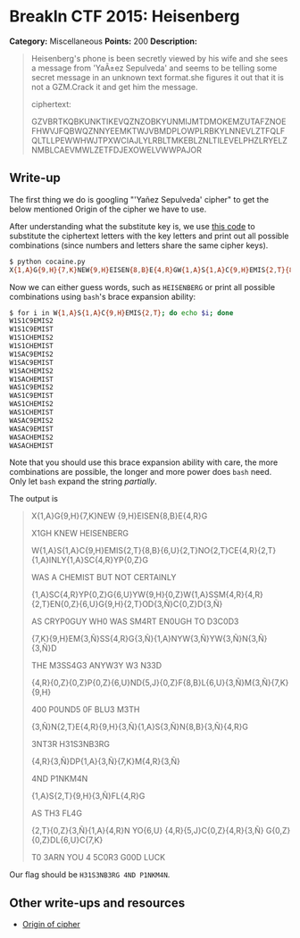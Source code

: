 # BreakIn CTF 2015: Heisenberg

**Category:** Miscellaneous
**Points:** 200
**Description:**

> Heisenberg's phone is been secretly viewed by his wife and she sees a message from 'YaÃ±ez Sepulveda' and seems to be telling some secret message in an unknown text format.she figures it out that it is not a GZM.Crack it and get him the message.
>
> ciphertext:
>
> GZVBRTKQBKUNKTIKEVQZNZOBKYUNMIJMTDMOKEMZUTAFZNOEFHWVJFQBWQZNNYEEMKTWJVBMDPLOWPLRBKYLNNEVLZTFQLFQLTLLPEWWHWJTPXWCIAJLYLRBLTMKEBLZNLTILEVELPHZLRYELZNMBLCAEVMWLZETFDJEXOWELVWWPAJOR

## Write-up

The first thing we do is googling "'Yañez Sepulveda' cipher" to get the below mentioned Origin of the cipher we have to use.

After understanding what the substitute key is, we use [this code](cocaine.py) to substitute the ciphertext letters with the key letters and print out all possible combinations (since numbers and letters share the same cipher keys).

```bash
$ python cocaine.py
X{1,A}G{9,H}{7,K}NEW{9,H}EISEN{8,B}E{4,R}GW{1,A}S{1,A}C{9,H}EMIS{2,T}{8,B}{6,U}{2,T}NO{2,T}CE{4,R}{2,T}{1,A}INLY{1,A}SC{4,R}YP{0,Z}G{6,U}YW{9,H}{0,Z}W{1,A}SSM{4,R}{4,R}{2,T}EN{0,Z}{6,U}G{9,H}{2,T}OD{3,Ñ}C{0,Z}D{3,Ñ}{7,K}{9,H}EM{3,Ñ}SS{4,R}G{3,Ñ}{1,A}NYW{3,Ñ}YW{3,Ñ}N{3,Ñ}{3,Ñ}D{4,R}{0,Z}{0,Z}P{0,Z}{6,U}ND{5,J}{0,Z}F{8,B}L{6,U}{3,Ñ}M{3,Ñ}{7,K}{9,H}{3,Ñ}N{2,T}E{4,R}{9,H}{3,Ñ}{1,A}S{3,Ñ}N{8,B}{3,Ñ}{4,R}G{4,R}{3,Ñ}DP{1,A}{3,Ñ}{7,K}M{4,R}{3,Ñ}{1,A}S{2,T}{9,H}{3,Ñ}FL{4,R}G{2,T}{0,Z}{3,Ñ}{1,A}{4,R}NYO{6,U}{4,R}{5,J}C{0,Z}{4,R}{3,Ñ}G{0,Z}{0,Z}DL{6,U}C{7,K}
```

Now we can either guess words, such as `HEISENBERG` or print all possible combinations using `bash`'s brace expansion ability:

```bash
$ for i in W{1,A}S{1,A}C{9,H}EMIS{2,T}; do echo $i; done
W1S1C9EMIS2
W1S1C9EMIST
W1S1CHEMIS2
W1S1CHEMIST
W1SAC9EMIS2
W1SAC9EMIST
W1SACHEMIS2
W1SACHEMIST
WAS1C9EMIS2
WAS1C9EMIST
WAS1CHEMIS2
WAS1CHEMIST
WASAC9EMIS2
WASAC9EMIST
WASACHEMIS2
WASACHEMIST
```

Note that you should use this brace expansion ability with care, the more combinations are possible, the longer and more power does `bash` need. Only let `bash` expand the string _partially_.

The output is

> X{1,A}G{9,H}{7,K}NEW {9,H}EISEN{8,B}E{4,R}G
>
> X1GH KNEW HEISENBERG 
>
> W{1,A}S{1,A}C{9,H}EMIS{2,T}{8,B}{6,U}{2,T}NO{2,T}CE{4,R}{2,T}{1,A}INLY{1,A}SC{4,R}YP{0,Z}G
>
> WAS A CHEMIST BUT NOT CERTAINLY
>
> {1,A}SC{4,R}YP{0,Z}G{6,U}YW{9,H}{0,Z}W{1,A}SSM{4,R}{4,R}{2,T}EN{0,Z}{6,U}G{9,H}{2,T}OD{3,Ñ}C{0,Z}D{3,Ñ}
>
> AS CRYP0GUY WH0 WAS SM4RT EN0UGH TO D3C0D3
>
> {7,K}{9,H}EM{3,Ñ}SS{4,R}G{3,Ñ}{1,A}NYW{3,Ñ}YW{3,Ñ}N{3,Ñ}{3,Ñ}D
>
> THE M3SS4G3 ANYW3Y W3 N33D
>
> {4,R}{0,Z}{0,Z}P{0,Z}{6,U}ND{5,J}{0,Z}F{8,B}L{6,U}{3,Ñ}M{3,Ñ}{7,K}{9,H}
>
> 400 P0UND5 0F BLU3 M3TH
>
> {3,Ñ}N{2,T}E{4,R}{9,H}{3,Ñ}{1,A}S{3,Ñ}N{8,B}{3,Ñ}{4,R}G
>
> 3NT3R H31S3NB3RG
>
> {4,R}{3,Ñ}DP{1,A}{3,Ñ}{7,K}M{4,R}{3,Ñ}
>
> 4ND P1NKM4N 
>
> {1,A}S{2,T}{9,H}{3,Ñ}FL{4,R}G
>
> AS TH3 FL4G
>
> {2,T}{0,Z}{3,Ñ}{1,A}{4,R}N YO{6,U} {4,R}{5,J}C{0,Z}{4,R}{3,Ñ} G{0,Z}{0,Z}DL{6,U}C{7,K}
>
> T0 3ARN YOU 4 5C0R3 G00D LUCK

Our flag should be `H31S3NB3RG 4ND P1NKM4N`.

## Other write-ups and resources

* [Origin of cipher](http://crypto-tasks.livejournal.com/28226.html)
